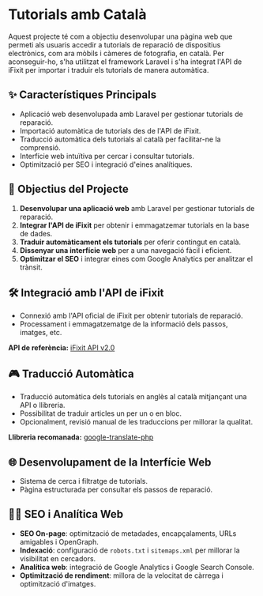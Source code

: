 # Tutorials amb Català

Aquest projecte té com a objectiu desenvolupar una pàgina web que permeti als usuaris accedir a tutorials de reparació de dispositius electrònics, com ara mòbils i càmeres de fotografia, en català. Per aconseguir-ho, s'ha utilitzat el framework Laravel i s'ha integrat l'API de iFixit per importar i traduir els tutorials de manera automàtica.

## ✨ Característiques Principals
- Aplicació web desenvolupada amb Laravel per gestionar tutorials de reparació.
- Importació automàtica de tutorials des de l'API de iFixit.
- Traducció automàtica dels tutorials al català per facilitar-ne la comprensió.
- Interfície web intuïtiva per cercar i consultar tutorials.
- Optimització per SEO i integració d'eines analítiques.

## 📝 Objectius del Projecte
1. **Desenvolupar una aplicació web** amb Laravel per gestionar tutorials de reparació.
2. **Integrar l'API de iFixit** per obtenir i emmagatzemar tutorials en la base de dades.
3. **Traduir automàticament els tutorials** per oferir contingut en català.
4. **Dissenyar una interfície web** per a una navegació fàcil i eficient.
5. **Optimitzar el SEO** i integrar eines com Google Analytics per analitzar el trànsit.

## 🛠️ Integració amb l'API de iFixit
- Connexió amb l'API oficial de iFixit per obtenir tutorials de reparació.
- Processament i emmagatzematge de la informació dels passos, imatges, etc.

**API de referència:** [iFixit API v2.0](https://www.ifixit.com/api/v2)

## 🎮 Traducció Automàtica
- Traducció automàtica dels tutorials en anglès al català mitjançant una API o llibreria.
- Possibilitat de traduir articles un per un o en bloc.
- Opcionalment, revisió manual de les traduccions per millorar la qualitat.

**Llibreria recomanada:** [google-translate-php](https://github.com/Stichoza/google-translate-php)

## 🌐 Desenvolupament de la Interfície Web
- Sistema de cerca i filtratge de tutorials.
- Pàgina estructurada per consultar els passos de reparació.

## 👨‍💻 SEO i Analítica Web
- **SEO On-page**: optimització de metadades, encapçalaments, URLs amigables i OpenGraph.
- **Indexació**: configuració de `robots.txt` i `sitemaps.xml` per millorar la visibilitat en cercadors.
- **Analítica web**: integració de Google Analytics i Google Search Console.
- **Optimització de rendiment**: millora de la velocitat de càrrega i optimització d'imatges.

